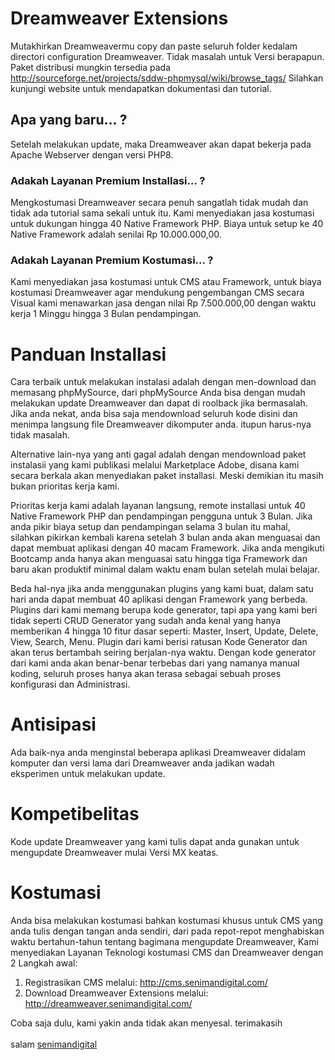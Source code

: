 # Dreamweaver Extensions
Mutakhirkan Dreamweavermu copy dan paste seluruh folder kedalam directori configuration Dreamweaver. Tidak masalah untuk Versi berapapun. Paket distribusi mungkin tersedia pada http://sourceforge.net/projects/sddw-phpmysql/wiki/browse_tags/ Silahkan kunjungi website untuk mendapatkan dokumentasi dan tutorial.

## Apa yang baru... ?
Setelah melakukan update, maka Dreamweaver akan dapat bekerja pada Apache Webserver dengan versi PHP8.

### Adakah Layanan Premium Installasi... ?
Mengkostumasi Dreamweaver secara penuh sangatlah tidak mudah dan tidak ada tutorial sama sekali untuk itu. Kami menyediakan jasa kostumasi untuk dukungan hingga 40 Native Framework PHP. Biaya untuk setup ke 40 Native Framework adalah senilai Rp 10.000.000,00.

### Adakah Layanan Premium Kostumasi... ?
Kami menyediakan jasa kostumasi untuk CMS atau Framework, untuk biaya kostumasi Dreamweaver agar mendukung pengembangan CMS secara Visual kami menawarkan jasa dengan nilai Rp 7.500.000,00 dengan waktu kerja 1 Minggu hingga 3 Bulan pendampingan.

# Panduan Installasi
Cara terbaik untuk melakukan instalasi adalah dengan men-download dan memasang phpMySource, dari phpMySource Anda bisa dengan mudah melakukan update Dreamweaver dan dapat di roolback jika bermasalah. Jika anda nekat, anda bisa saja mendownload seluruh kode disini dan menimpa langsung file Dreamweaver dikomputer anda. itupun harus-nya tidak masalah.

Alternative lain-nya yang anti gagal adalah dengan mendownload paket instalasii yang kami publikasi melalui Marketplace Adobe, disana kami secara berkala akan menyediakan paket installasi. Meski demikian itu masih bukan prioritas kerja kami.

Prioritas kerja kami adalah layanan langsung, remote installasi untuk 40 Native Framework PHP dan pendampingan pengguna untuk 3 Bulan. Jika anda pikir biaya setup dan pendampingan selama 3 bulan itu mahal, silahkan pikirkan kembali karena setelah 3 bulan anda akan menguasai dan dapat membuat aplikasi dengan 40 macam Framework. Jika anda mengikuti Bootcamp anda hanya akan menguasai satu hingga tiga Framework dan baru akan produktif minimal dalam waktu enam bulan setelah mulai belajar.

Beda hal-nya jika anda menggunakan plugins yang kami buat, dalam satu hari anda dapat membuat 40 aplikasi dengan Framework yang berbeda. Plugins dari kami memang berupa kode generator, tapi apa yang kami beri tidak seperti CRUD Generator yang sudah anda kenal yang hanya memberikan 4 hingga 10 fitur dasar seperti: Master, Insert, Update, Delete, View, Search, Menu. Plugin dari kami berisi ratusan Kode Generator dan akan terus bertambah seiring berjalan-nya waktu. Dengan kode generator dari kami anda akan benar-benar terbebas dari yang namanya manual koding, seluruh proses hanya akan terasa sebagai sebuah proses konfigurasi dan Administrasi.

# Antisipasi
Ada baik-nya anda menginstal beberapa aplikasi Dreamweaver didalam komputer dan versi lama dari Dreamweaver anda jadikan wadah eksperimen untuk melakukan update.

# Kompetibelitas
Kode update Dreamweaver yang kami tulis dapat anda gunakan untuk mengupdate Dreamweaver mulai Versi MX keatas.

# Kostumasi
Anda bisa melakukan kostumasi bahkan kostumasi khusus untuk CMS yang anda tulis dengan tangan anda sendiri, dari pada repot-repot menghabiskan waktu bertahun-tahun tentang bagimana mengupdate Dreamweaver, Kami menyediakan Layanan Teknologi kostumasi CMS dan Dreamweaver dengan 2 Langkah awal:
<ol>
  <li>Registrasikan CMS melalui: <a href="http://cms.senimandigital.com/">http://cms.senimandigital.com/</a></li>
  <li>Download Dreamweaver Extensions melalui: <a href="http://dreamweaver.senimandigital.com/">http://dreamweaver.senimandigital.com/</a></li>
</ol>
Coba saja dulu, kami yakin anda tidak akan menyesal. terimakasih
<br /><br />
salam <a href="http://senimandigital.com/">senimandigital</a>
